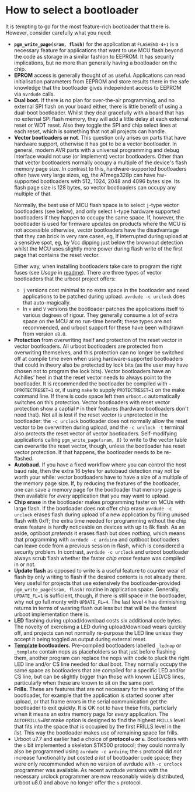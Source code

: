 # How to select a bootloader

It is tempting to go for the most feature-rich bootloader that
there is. However, consider carefully what you need:
 - **`pgm_write_page(sram, flash)`** for the application at `FLASHEND-4+1` is a necessary feature
   for applications that want to use MCU flash beyond the code as storage in a similar fashion to
   EEPROM. It has security implications, but no more than generally having a bootloader on the
   chip.
 - **EPROM** access is generally thought of as useful. Applications can read initialisation
   parameters from EEPROM and store results there in the safe knowledge that the bootloader gives
   independent access to EEPROM via `avrdude` calls.
 - **Dual boot.** If there is no plan for over-the-air programming, and no external SPI flash on
   your board either, there is little benefit of using a dual-boot bootloader. Whilst they deal
   gracefully with a board that has no external SPI flash memory, they will add a little delay at
   each external reset or WDT reset. Also they toggle the SPI and chip select lines at each reset,
   which is something that not all projects can handle.
 - **Vector bootloaders or not**. This question only arises on parts that have hardware support,
   otherwise it has got to be a vector bootloader. In general, modern AVR parts with a universal
   programming and debug interface would not use (or implement) vector bootloaders. Other than that
   vector bootloaders normally occupy a multiple of the device's flash memory page size. In
   contrast to this, hardware-supported bootloaders often have very large sizes, eg, the ATmega328p
   can have hw-supported bootloaders with 512, 1024, 2048 and 4096 bytes size. Its flash page size
   is 128 bytes, so vector bootloaders can occupy any multiple of that.<p>Normally, the best use of
   MCU flash space is to select `j`-type vector bootloaders (see below), and only select `h`-type
   hardware supported bootloaders if they happen to occupy the same space. If, however, the
   bootloader is used for firmware updates on products where the MCU is not accessible otherwise,
   vector bootloaders have the disadvantage that they can brick in very rare cases, eg, if
   interrupted during upload at a sensitive spot, eg, by Vcc dipping just below the brownout
   detection whilst the MCU uses slightly more power during flash write of the first page that
   contains the reset vector.<p> Either way, when installing bootloaders take care to program the
   right fuses (see *Usage* in
   [readme](https://github.com/stefanrueger/urboot/blob/main/README.md)). There are three types of
   vector bootloaders that the urboot project offers:
    + `j` versions cost minimal to no extra space in the bootloader and need applications to be
      patched during upload. `avrdude -c urclock` does that auto-magically.
    + In `v` and `V` versions the bootloader patches the applications itself to various degrees of
      rigour. They generally consume a lot of extra space on the MCU at no run-time benefit; these
      types are not recommended, and urboot support for these have been withdrawn from version `u8.0`.
 - **Protection** from overwriting itself and protection of the reset vector in vector bootloaders.
   All urboot bootloaders are protected from overwriting themselves, and this protection can no
   longer be switched off at compile time even when using hardware-supported bootloaders that could
   in theory also be protected by lock bits (as the user may have chosen not to program the lock
   bits). Vector bootloaders have an Achilles' heel in that the reset vector needs to always point
   to the bootloader. It is recommended the bootloader be compiled with `-DPROTECTRESET=1` or, if
   using `make` to supply `PROTECTRESET=1` on the make command line. If there is code space left
   then `urboot.c` automatically switches on this protection. Vector bootloaders with reset vector
   protection show a captial `P` in their features (hardware bootloaders don't need that). Not all
   is lost if the reset vector is unprotected in the bootloader: the `-c urclock` bootloader does
   not normally allow the reset vector to be overwritten during upload, and the `-c urclock -t`
   terminal also protects the reset vector of vector bootloaders. Self-modifying applications
   calling `pgm_write_page(sram, 0)` to write to the vector table can overwrite the reset vector,
   though, unless the bootloader has reset vector protection. If that happens, the bootloader needs
   to be re-flashed.
 - **Autobaud.** If you have a fixed workflow where you can control the host baud rate, then the
   extra 16 bytes for autobaud detection may not be worth your while: vector bootloaders have to
   have a size of a multiple of the memory page size. If, by reducing the features of the
   bootloader, one can save a memory page for the bootloader that memory page is then available for
   *every* application that you may want to upload.
 - **Chip erase** in the bootloader makes programming faster on MCUs with large flash. If the
   bootloader does not offer chip erase `avrdude -c urclock` erases flash during upload of a new
   application by filling unused flash with 0xff; the extra time needed for programming without the
   chip erase feature is hardly noticeable on devices with up to 8k flash. As an aside, optiboot
   *pretends* it erases flash but does *nothing*, which means that programming with `avrdude -c
   arduino` and optiboot bootloaders can leave code from a previous session in flash, which is
   considered a security problem. In contrast, `avrdude -c urclock` and urboot bootloader always
   scrub flash whether the faster *chip erase* feature was compiled in or not.
 - **Update flash** as opposed to write is a useful feature to counter wear of flash by only
   writing to flash if the desired contents is not already there. Very useful for projects that use
   extensively the bootloader-provided `pgm_write_page(sram, flash)` routine in application space.
   Generally, `UPDATE_FL=1` is sufficient, though, if there is still space in the bootloader, why
   not go full monty with `UPDATE_FL=4`. The last level `4` has diminishing returns in terms of
   wearing flash out less but that will be the fastest urboot implementation there is.
 - **LED** flashing during upload/download costs six additional code bytes. The novelty of
   exercising a LED during upload/download wears quickly off, and projects can not normally
   re-purpose the LED line unless they accept it being toggled as output during external reset.
 - **[Template](https://github.com/stefanrueger/urboot/blob/main/docs/makeoptions.md#template_sfm)
   bootloaders.** Pre-compiled bootloaders labelled `_lednop` or `_template` contain nops as
   placeholders so that just before flashing them, another program can replace the nops with code
   to pluck the right LED line and/or CS line needed for dual boot. They normally occupy the same
   space as bootloaders that are compiled for a specific LED and/or CS line, but can be slightly
   bigger than those with known LED/CS lines, particularly when these are known to sit on the same
   port.
 - **Frills.** These are features that are not necessary for the working of the bootloader, for
   example that the application is started sooner after upload, or that frame errors in the serial
   communication get the bootloader to exit quickly. It is OK not to have these frills, particlarly
   when it means an extra memory page for *every* application. The `AUTOFRILLS=`*list* make option is
   designed to find the highest `FRILLS` level that fits into the space that is occupied by the first
   FRILLS level in the *list*. This way the bootloader makes use of remaining space for frills.
 - Urboot u7.7 and earlier had a choice of **protocol `u` or `s`.** Bootloaders with the `s` bit
   implemented a skeleton STK500 protocol; they could normally also be programmed using `avrdude
   -c arduino`; the `s` protocol did *not* increase functionality but costed *a lot* of bootloader
   code space; they were only recommended when no version of avrdude with `-c urclock` programmer
   was available. As recent avrdude versions with the necessary urclock programmer are now
   reasonably widely distributed, urboot u8.0 and above no longer offer the `s` protocol.
